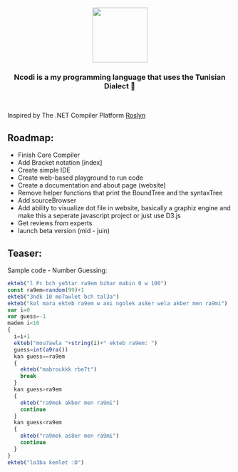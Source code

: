 <h1 align="center">
  <img src="https://github.com/azizamari/Ncodi/blob/3525fea8be5603f59f6b6eefabb00989ccc3e808/logo.png" width="123px"/>
</h1>
<h3 align="center"><Under Construction> Ncodi is a my programming language that uses the Tunisian Dialect 🔹</h3><br>


Inspired by The .NET Compiler Platform [Roslyn](https://github.com/dotnet/roslyn)
## Roadmap:
* Finish Core Compiler
* Add Bracket notation [index]
* Create simple IDE
* Create web-based playground to run code
* Create a documentation and about page (website)
* Remove helper functions that print the BoundTree and the syntaxTree
* Add sourceBrowser
* Add ability to visualize dot file in website, basically a graphiz engine and make this a seperate javascript project or just use D3.js
* Get reviews from experts
* launch beta version (mid - juin)
## Teaser:
Sample code - Number Guessing:
``` javascript
ekteb("l Pc bch ye5tar ra9em bzhar mabin 0 w 100")
const ra9em=random(99)+1
ekteb("3ndk 10 mo7awlet bch tal3a")
ekteb("kol mara ekteb ra9em w ani ngolek as8er wela akber men ra9mi")
var i=0
var guess=-1
madem i<10
{
  i=i+1
  ekteb("mou7awla "+string(i)+" ekteb ra9em: ")
  guess=int(a9ra())
  kan guess==ra9em
  {
    ekteb("mabroukkk rbe7t")
    break
  }
  kan guess>ra9em
  {
    ekteb("ra9mek akber men ra9mi")
    continue
  }
  kan guess<ra9em
  {
    ekteb("ra9mek as8er men ra9mi")
    continue
  }
}
ekteb("lo3ba kemlet :D")
```
